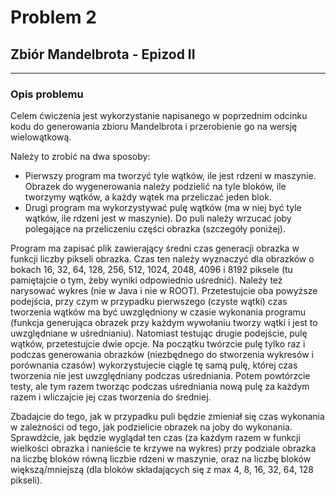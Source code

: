 # Problem 2
## Zbiór Mandelbrota - Epizod II

---
### Opis problemu

Celem ćwiczenia jest wykorzystanie napisanego w poprzednim odcinku kodu do generowania zbioru Mandelbrota
i przerobienie go na wersję wielowątkową.

Należy to zrobić na dwa sposoby:

- Pierwszy program ma tworzyć tyle wątków, ile jest rdzeni w maszynie. Obrazek do wygenerowania
należy podzielić na tyle bloków, ile tworzymy wątków, a każdy wątek ma przeliczać jeden blok.
- Drugi program ma wykorzystywać pulę wątków (ma w niej być tyle wątków, ile rdzeni jest w maszynie).
Do puli należy wrzucać joby polegające na przeliczeniu części obrazka (szczegóły poniżej). 

Program ma zapisać plik zawierający średni czas generacji obrazka w funkcji liczby pikseli obrazka.
Czas ten należy wyznaczyć dla obrazków o bokach 16, 32, 64, 128, 256, 512, 1024, 2048, 4096 i 8192 piksele
(tu pamiętajcie o tym, żeby wyniki odpowiednio uśrednić). Należy też narysować wykres (nie w Java
i nie w ROOT). Przetestujcie oba powyższe podejścia, przy czym w przypadku pierwszego (czyste wątki)
czas tworzenia wątków ma być uwzględniony w czasie wykonania programu (funkcja generująca obrazek
przy każdym wywołaniu tworzy wątki i jest to uwzględniane w uśrednianiu). Natomiast testując drugie
podejście, pulę wątków, przetestujcie dwie opcje. Na początku twórzcie pulę tylko raz i podczas generowania obrazków
(niezbędnego do stworzenia wykresów i porównania czasów) wykorzystujecie ciągle tę samą pulę, której czas tworzenia
nie jest uwzględniany podczas uśredniania. Potem powtórzcie testy, ale tym razem tworząc podczas
uśredniania nową pulę za każdym razem i wliczajcie jej czas tworzenia do średniej.

Zbadajcie do tego, jak w przypadku puli będzie zmieniał się czas wykonania w zależności od tego, jak
podzielicie obrazek na joby do wykonania. Sprawdźcie, jak będzie wyglądał ten czas (za każdym razem w
funkcji wielkości obrazka i nanieście te krzywe na wykres) przy podziale obrazka na liczbę bloków
równą liczbie rdzeni w maszynie, oraz na liczbę bloków większą/mniejszą (dla bloków składających się z
max 4, 8, 16, 32, 64, 128 pikseli).

